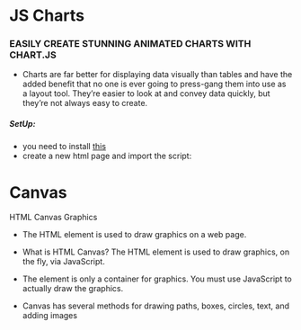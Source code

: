 # JS Charts

### EASILY CREATE STUNNING ANIMATED CHARTS WITH CHART.JS

  - Charts are far better for displaying data visually than tables and have the added benefit that no one is ever going to press-gang them into use as a layout tool. They’re easier to look at and convey data quickly, but they’re not always easy to create.


  ##### SetUp:
  - you need to install [this](https://github.com/chartjs/Chart.js)
- create a new html page and import the script:


# Canvas
HTML Canvas Graphics
- The HTML <canvas> element is used to draw graphics on a web page.


- What is HTML Canvas?
The HTML <canvas> element is used to draw graphics, on the fly, via JavaScript.

- The <canvas> element is only a container for graphics. You must use JavaScript to actually draw the graphics.

- Canvas has several methods for drawing paths, boxes, circles, text, and adding images
